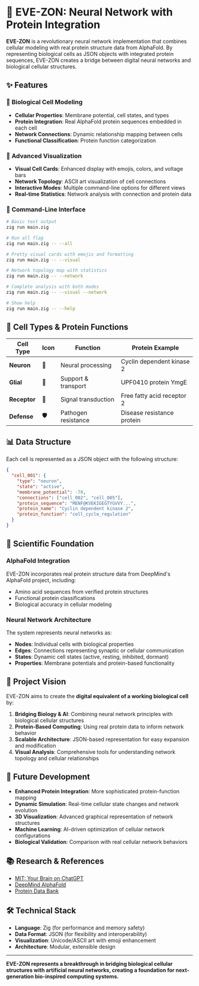 # 🧬 EVE-ZON: Neural Network with Protein Integration

**EVE-ZON** is a revolutionary neural network implementation that combines cellular modeling with real protein structure data from AlphaFold. By representing biological cells as JSON objects with integrated protein sequences, EVE-ZON creates a bridge between digital neural networks and biological cellular structures.

## ✨ Features

### 🔬 **Biological Cell Modeling**
- **Cellular Properties**: Membrane potential, cell states, and types
- **Protein Integration**: Real AlphaFold protein sequences embedded in each cell
- **Network Connections**: Dynamic relationship mapping between cells
- **Functional Classification**: Protein function categorization

### 🎨 **Advanced Visualization**
- **Visual Cell Cards**: Enhanced display with emojis, colors, and voltage bars
- **Network Topology**: ASCII art visualization of cell connections
- **Interactive Modes**: Multiple command-line options for different views
- **Real-time Statistics**: Network analysis with connection and protein data

### 🚀 **Command-Line Interface**
```bash
# Basic text output
zig run main.zig

# Run all flag
zig run main.zig -- --all

# Pretty visual cards with emojis and formatting
zig run main.zig -- --visual

# Network topology map with statistics
zig run main.zig -- --network

# Complete analysis with both modes
zig run main.zig -- --visual --network

# Show help
zig run main.zig -- --help
```

## 🧪 **Cell Types & Protein Functions**

| Cell Type | Icon | Function | Protein Example |
|-----------|------|----------|----------------|
| **Neuron** | 🧠 | Neural processing | Cyclin dependent kinase 2 |
| **Glial** | 🔗 | Support & transport | UPF0410 protein YmgE |
| **Receptor** | 📡 | Signal transduction | Free fatty acid receptor 2 |
| **Defense** | 🛡️ | Pathogen resistance | Disease resistance protein |

## 📊 **Data Structure**

Each cell is represented as a JSON object with the following structure:

```json
{
  "cell_001": {
    "type": "neuron",
    "state": "active",
    "membrane_potential": -70,
    "connections": ["cell_002", "cell_005"],
    "protein_sequence": "MENF@KVEKIGEGTYGVVY...",
    "protein_name": "Cyclin dependent kinase 2",
    "protein_function": "cell_cycle_regulation"
  }
}
```

## 🔬 **Scientific Foundation**

### **AlphaFold Integration**
EVE-ZON incorporates real protein structure data from DeepMind's AlphaFold project, including:
- Amino acid sequences from verified protein structures
- Functional protein classifications
- Biological accuracy in cellular modeling

### **Neural Network Architecture**
The system represents neural networks as:
- **Nodes**: Individual cells with biological properties
- **Edges**: Connections representing synaptic or cellular communication
- **States**: Dynamic cell states (active, resting, inhibited, dormant)
- **Properties**: Membrane potentials and protein-based functionality

## 🎯 **Project Vision**

EVE-ZON aims to create the **digital equivalent of a working biological cell** by:

1. **Bridging Biology & AI**: Combining neural network principles with biological cellular structures
2. **Protein-Based Computing**: Using real protein data to inform network behavior
3. **Scalable Architecture**: JSON-based representation for easy expansion and modification
4. **Visual Analysis**: Comprehensive tools for understanding network topology and cellular relationships

## 🔮 **Future Development**

- **Enhanced Protein Integration**: More sophisticated protein-function mapping
- **Dynamic Simulation**: Real-time cellular state changes and network evolution
- **3D Visualization**: Advanced graphical representation of network structures
- **Machine Learning**: AI-driven optimization of cellular network configurations
- **Biological Validation**: Comparison with real cellular network behaviors

## 📚 **Research & References**

- [MIT: Your Brain on ChatGPT](https://www.media.mit.edu/projects/your-brain-on-chatgpt/overview/)
- [DeepMind AlphaFold](https://alphafold.ebi.ac.uk/)
- [Protein Data Bank](https://www.rcsb.org/)

## 🛠 **Technical Stack**

- **Language**: Zig (for performance and memory safety)
- **Data Format**: JSON (for flexibility and interoperability)
- **Visualization**: Unicode/ASCII art with emoji enhancement
- **Architecture**: Modular, extensible design

---

**EVE-ZON represents a breakthrough in bridging biological cellular structures with artificial neural networks, creating a foundation for next-generation bio-inspired computing systems.**
